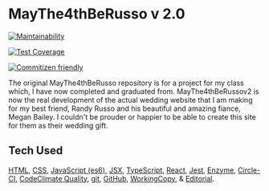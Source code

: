 # MayThe4thBeRusso v 2.0

[![Maintainability](https://api.codeclimate.com/v1/badges/1faab12bb5b0dce5fde1/maintainability)](https://codeclimate.com/github/tonythetiger323/MayThe4thBeRussov2/maintainability)

[![Test Coverage](https://api.codeclimate.com/v1/badges/1faab12bb5b0dce5fde1/test_coverage)](https://codeclimate.com/github/tonythetiger323/MayThe4thBeRussov2/test_coverage)

[![Commitizen friendly](https://img.shields.io/badge/commitizen-friendly-brightgreen.svg)](http://commitizen.github.io/cz-cli/)

The original MayThe4thBeRusso repository is for a project for my class which, I have now completed and graduated from. MayThe4thBeRussov2 is now the real development of the actual wedding website that I am making for my best friend, Randy Russo and his beautiful and amazing fiance, Megan Bailey. I couldn't be prouder or happier to be able to create this site for them as their wedding gift.

## Tech Used

[HTML](https://www.w3.org/html), [CSS](https://www.w3.org/Style/CSS),
[JavaScript (es6)](https://www.ecma-international.org/ecma-262/6.0/), [JSX](https://jsx.github.io),
[TypeScript](https://www.typescriptlang.org), [React](https://reactjs.org),
[Jest](https://jestjs.io/), [Enzyme](https://airbnb.io/enzyme/),
[Circle-CI](https://circleci.com/), [CodeClimate Quality](https://codeclimate.com/),
[git](https://git-scm.com/), [GitHub](https://github.com),
[WorkingCopy](https://workingcopyapp.com/), & [Editorial](https://omz-software.com/editorial/).
